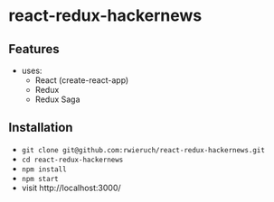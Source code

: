 # react-redux-hackernews

## Features

* uses:
  * React (create-react-app)
  * Redux
  * Redux Saga

## Installation

* `git clone git@github.com:rwieruch/react-redux-hackernews.git`
* `cd react-redux-hackernews`
* `npm install`
* `npm start`
* visit http://localhost:3000/
